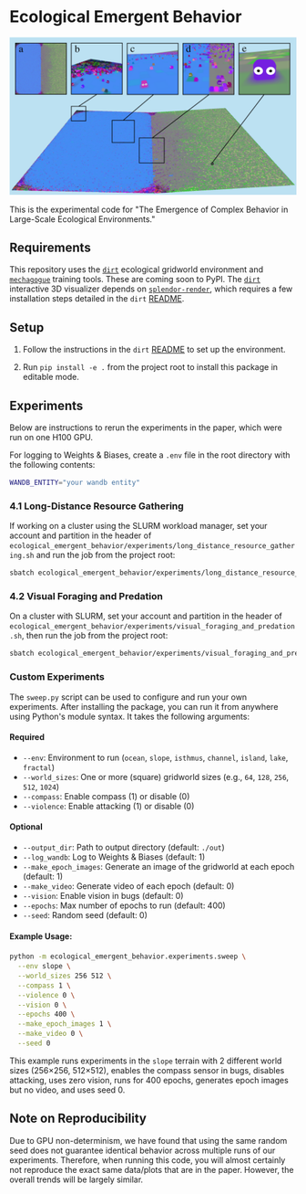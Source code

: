 # Ecological Emergent Behavior
![alt text](https://github.com/jbejjani2022/ecological-emergent-behavior/blob/main/images/fig1.png?raw=true)

This is the experimental code for "The Emergence of Complex Behavior in Large-Scale Ecological Environments."

## Requirements
This repository uses the [`dirt`](http://www.github.com/aaronwalsman/dirt) ecological gridworld environment and [`mechagogue`](http://www.github.com/aaronwalsman/mechagogue) training tools.
These are coming soon to PyPI. The [`dirt`](http://www.github.com/aaronwalsman/dirt) interactive 3D visualizer depends on [`splendor-render`](http://www.github.com/aaronwalsman/splendor-render),
which requires a few installation steps detailed in the `dirt` [README](http://www.github.com/aaronwalsman/dirt).

## Setup

1. Follow the instructions in the `dirt` [README](http://www.github.com/aaronwalsman/dirt) to set up the environment.

2. Run `pip install -e .` from the project root to install this package in editable mode.

## Experiments
Below are instructions to rerun the experiments in the paper, which were run on one H100 GPU.

For logging to Weights & Biases, create a `.env` file in the root directory with the following contents:
```bash
WANDB_ENTITY="your wandb entity"
```

### 4.1 Long-Distance Resource Gathering
If working on a cluster using the SLURM workload manager, set your account and partition in the header of `ecological_emergent_behavior/experiments/long_distance_resource_gathering.sh` and run the job from the project root:
```bash
sbatch ecological_emergent_behavior/experiments/long_distance_resource_gathering.sh
```

### 4.2 Visual Foraging and Predation
On a cluster with SLURM, set your account and partition in the header of `ecological_emergent_behavior/experiments/visual_foraging_and_predation.sh`, then run the job from the project root:
```bash
sbatch ecological_emergent_behavior/experiments/visual_foraging_and_predation.sh
```

### Custom Experiments
The `sweep.py` script can be used to configure and run your own experiments. After installing the package, you can run it from anywhere using Python's module syntax. It takes the following arguments:

#### Required
- `--env`: Environment to run (`ocean`, `slope`, `isthmus`, `channel`, `island`, `lake`, `fractal`)
- `--world_sizes`: One or more (square) gridworld sizes (e.g., `64`, `128`, `256`, `512`, `1024`)
- `--compass`: Enable compass (1) or disable (0)
- `--violence`: Enable attacking (1) or disable (0)

#### Optional
- `--output_dir`: Path to output directory (default: `./out`)
- `--log_wandb`: Log to Weights & Biases (default: 1)
- `--make_epoch_images`: Generate an image of the gridworld at each epoch (default: 1)
- `--make_video`: Generate video of each epoch (default: 0)
- `--vision`: Enable vision in bugs (default: 0)
- `--epochs`: Max number of epochs to run (default: 400)
- `--seed`: Random seed (default: 0)

#### Example Usage:
```bash
python -m ecological_emergent_behavior.experiments.sweep \
  --env slope \
  --world_sizes 256 512 \
  --compass 1 \
  --violence 0 \
  --vision 0 \
  --epochs 400 \
  --make_epoch_images 1 \
  --make_video 0 \
  --seed 0
```

This example runs experiments in the `slope` terrain with 2 different world sizes (256×256, 512×512), enables the compass sensor in bugs, disables attacking, uses zero vision, runs for 400 epochs, generates epoch images but no video, and uses seed 0.

## Note on Reproducibility
Due to GPU non-determinism, we have found that using the same random seed does not guarantee identical behavior across multiple runs of our experiments.
Therefore, when running this code, you will almost certainly not reproduce the exact same data/plots that are in the paper. However, the overall trends will be largely similar.
